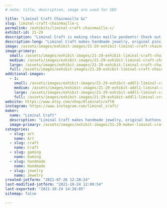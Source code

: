 ```yaml
---
# note: title, description, image are used for SEO

title: "Liminal Craft Chainmaille &c"
slug: liminal-craft-chainmaille-c
permalink: /exhibits/liminal-craft-chainmaille-c/
exhibit-id: 21-29
description: "Liminal Craft is making chain maille pendants! Check out those and other items."
description-long: "Liminal Craft makes handmade jewelry, original pins and buttons, art prints, and other things."
image: /assets/images/exhibit-images/21-29-exhibit-liminal-craft-chainmaille-c-img-20200923-155446013-hdr-large.jpg
image-primary: 
  small: /assets/images/exhibit-images/21-29-exhibit-liminal-craft-chainmaille-c-img-20200923-155446013-hdr-small.jpg
  medium: /assets/images/exhibit-images/21-29-exhibit-liminal-craft-chainmaille-c-img-20200923-155446013-hdr-medium.jpg
  large: /assets/images/exhibit-images/21-29-exhibit-liminal-craft-chainmaille-c-img-20200923-155446013-hdr-large.jpg
  full: /assets/images/exhibit-images/21-29-exhibit-liminal-craft-chainmaille-c-img-20200923-155446013-hdr-full.jpg
additional-images: 
  - 1:
    small: /assets/images/exhibit-images/21-29-exhibit-addl1-liminal-craft-chainmaille-c-img-20210508-082915569-small.jpg
    medium: /assets/images/exhibit-images/21-29-exhibit-addl1-liminal-craft-chainmaille-c-img-20210508-082915569-medium.jpg
    large: /assets/images/exhibit-images/21-29-exhibit-addl1-liminal-craft-chainmaille-c-img-20210508-082915569-large.jpg
    full: /assets/images/exhibit-images/21-29-exhibit-addl1-liminal-craft-chainmaille-c-img-20210508-082915569-full.jpg
website: https://www.etsy.com/shop/0liminalcraft0
instagram: https://www.instagram.com/liminal_craft/
maker: 
  name: "Liminal Craft"
  description: "Liminal Craft makes handmade jewelry, original buttons and pins, and other art and fandom items."
  image-primary: /assets/images/exhibit-images/21-29-maker-liminal-craft-chainmaille-c-isla-280x280-36492524-b89wj2cb-medium.jpg
categories: 
  - slug: art
    name: Art
  - slug: craft
    name: Craft
  - slug: gaming
    name: Gaming
  - slug: handmade
    name: Handmade
  - slug: jewelry
    name: Jewelry
created-jotform: "2021-07-26 12:28:24"
last-modified-jotform: "2021-10-24 12:00:54"
last-exported: "2021-10-24 14:26:05"
sitemap: false

---
```

